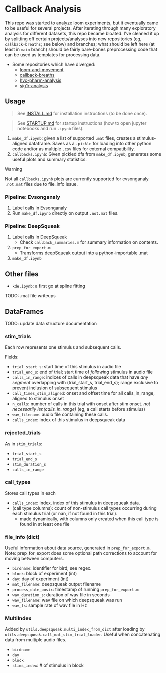 # Callback Analysis

This repo was started to analyze loom experiments, but it eventually came to be useful for several projects. After iterating through many exploratory analysis for different datasets, this repo became bloated. I've cleaned it up by splitting off certain projects/analyses into new repositories (eg, `callback-breaths`; see below) and branches; what should be left here (at least in `main` branch) should be fairly bare-bones preprocessing code that can be used as templates for processing data.

- Some repositories which have diverged:
  - [loom-and-movement](https://github.com/cirorandazzo/loom-and-movement)
  - [callback-breaths](https://github.com/cirorandazzo/callback-breaths)
  - [hvc-pharm-analysis](https://github.com/cirorandazzo/hvc-pharm-analysis)
  - [sig1r-analysis](https://github.com/cirorandazzo/sig1r-analysis)

## Usage

> See [INSTALL.md](./docs/INSTALL.md) for installation instructions (to be done once).

> See [STARTUP.md](./docs/STARTUP.md) for startup instructions (how to open jupyter notebooks and run `.ipynb` files).

1. `make_df.ipynb`: given a list of supported `.mat` files, creates a stimulus-aligned dataframe. Saves as a `.pickle` for loading into other python code and/or as multiple `.csv` files for external compatibility.
1. `callbacks.ipynb`: Given pickled dfs from `make_df.ipynb`, generates some useful plots and summary statistics.

> [!WARNING]
> Not all `callbacks.ipynb` plots are currently supported for evsonganaly `.not.mat` files due to file_info issue.

### Pipeline: Evsonganaly

1. Label calls in Evsonganaly
2. Run `make_df.ipynb` directly on output `.not.mat` files.

### Pipeline: DeepSqueak

1. Label calls in DeepSqueak
    - Check `callback_summaries.m` for summary information on contents.
2. `prep_for_export.m`
    - Transforms deepSqueak output into a python-importable .mat
3. `make_df.ipynb`

## Other files

- `kde.ipynb`: a first go at spline fitting

TODO: .mat file writeups

## DataFrames

TODO: update data structure documentation

### stim_trials

Each row represents one stimulus and subsequent calls.

Fields:

- `trial_start_s`: start time of this stimulus in audio file
- `trial_end_s`: end of trial; start time of *following* stimulus in audio file
- `calls_in_range`: indices of calls in deepsqueak data that have *any segment* overlapping with (trial_start_s, trial_end_s); range exclusive to prevent inclusion of subsequent stimulus
- `call_times_stim_aligned`: onset and offset time for all calls_in_range, aligned to stimulus onset
- `n_calls`: number of calls in this trial with onset after stim onset. *not necessarily len(calls_in_range)* (eg, a call starts before stimulus)
- `wav_filename`: audio file containing these calls.
- `calls_index`: index of this stimulus in deepsqueak data

### rejected_trials

As in `stim_trials`:

- `trial_start_s`
- `trial_end_s`
- `stim_duration_s`
- `calls_in_range`

### call_types

Stores call types in each

- `calls_index`: index. index of this stimulus in deepsqueak data.
- (call type columns): count of non-stimulus call types occurring during each stimulus trial (or nan, if not found in this trial).
  - made dynamically, with columns only created when this call type is found in at least one file

### file_info (dict)

Useful information about data source, generated in `prep_for_export.m`. Note: prep_for_export does some optional path corrections to account for moving between computers.

- `birdname`: identifier for bird; see regex.
- `block`: block of experiment (int)
- `day`: day of experiment (int)
- `mat_filename`: deepsqueak output filename
- `process_date_posix`: timestamp of running `prep_for_export.m`
- `wav_duration_s`: duration of wav file in seconds
- `wav_filename`: wav file on which deepsqueak was run
- `wav_fs`: sample rate of wav file in Hz

### MultiIndex

Added by `utils.deepsqueak.multi_index_from_dict` after loading by `utils.deepsqueak.call_mat_stim_trial_loader`. Useful when concatenating data from multiple audio files.

- `birdname`
- `day`
- `block`
- `stims_index`: # of stimulus in block
